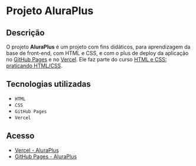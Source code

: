 # Projeto AluraPlus

## Descrição
O projeto **AluraPlus** é um projeto com fins didáticos, para aprendizagem da base de front-end, com HTML e CSS, e com o plus de deploy da aplicação no [GitHub Pages](https://pages.github.com/) e no [Vercel](https://vercel.com/). Ele faz parte do curso [HTML e CSS: praticando HTML/CSS](https://cursos.alura.com.br/course/html-css-praticando-html-css).

## Tecnologias utilizadas
- `HTML`
- `CSS`
- `GitHub Pages`
- `Vercel`

## Acesso
- [Vercel - AluraPlus](https://alura-plus-ten-eta.vercel.app/)
- [GitHub Pages - AluraPlus](https://alanssrv.github.io/AluraPlus/)
